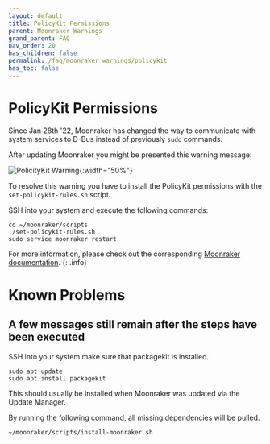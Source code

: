 ```yaml
---
layout: default
title: PolicyKit Permissions
parent: Moonraker Warnings
grand_parent: FAQ
nav_order: 20
has_children: false
permalink: /faq/moonraker_warnings/policykit
has_toc: false
---
```


# PolicyKit Permissions
Since Jan 28th '22, Moonraker has changed the way to communicate with system services to D-Bus instead of previously `sudo` commands.

After updating Moonraker you might be presented this warning message:

![PolicityKit Warning](img/policitykit.png){:width="50%"}

To resolve this warning you have to install the PolicyKit permissions with the `set-policykit-rules.sh` script.

SSH into your system and execute the following commands:

```
cd ~/moonraker/scripts  
./set-policykit-rules.sh  
sudo service moonraker restart
```

For more information, please check out the corresponding [Moonraker documentation](https://moonraker.readthedocs.io/en/latest/installation/#policykit-permissions).
{: .info}

# Known Problems
## A few messages still remain after the steps have been executed

SSH into your system make sure that packagekit is installed.

```
sudo apt update
sudo apt install packagekit
```

This should usually be installed when Moonraker was updated via the Update Manager.

By running the following command, all missing dependencies will be pulled.

```
~/moonraker/scripts/install-moonraker.sh
```
